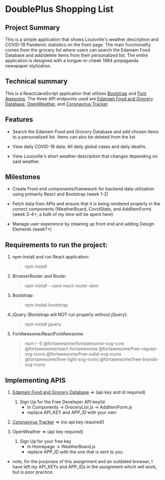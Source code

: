 # DoublePlus Shopping List

## Project Summary

This is a simple application that shows Louisville's weather description and COVID-19 Pandemic statistics on the front page.  The main functionality comes from the grocery list where users can search the Edamam Food Database and add/delete items from their personalized list.  The entire application is designed with a tongue-in-cheek 1984 propaganda newspaper stylization.

## Technical summary

This is a React/JavaScript application that utilizes [Bootstrap](https://getbootstrap.com/docs/4.4/layout/overview/) and [Font Awesome](https://fontawesome.com/).  The three API endpoints used are [Edamam Food and Grocery Database](https://developer.edamam.com/food-database-api), [OpenWeather](https://openweathermap.org/), and [Coronavirus Tracker](https://thevirustracker.com/).

## Features

- Search the Edamam Food and Grocery Database and add chosen items to a personalized list.  Items can also be deleted from the list.

- View daily COVID-19 data:  All daily global cases and daily deaths. 

- View Louisville's short weather description that changes depending on said weather.

## Milestones

- Create Front end components/framework for backend data utilization using primarily React and Bootstrap (week 1-2)

- Fetch data from APIs and ensure that it is being rendered properly in the correct components (WeatherBoard, CovidStats, and AddItemForm) (week 3-4+; a bulk of my time will be spent here)

- Manage user experience by cleaning up front end and adding Design Elements (week?+)

## Requirements to run the project:

1. npm install and run React application:
    > npm install

2. BrowserRouter and Route: 
    > npm install --save react-router-dom

3. Bootstrap: 
    > npm install bootstrap

4. jQuery (Bootstrap will NOT run properly without jQuery):
    > npm install jquery 

5. FortAwesome/ReactFontAwesome: 
    > npm i -S @fortawesome/fontawesome-svg-core @fortawesome/react-fontawesome @fortawesome/free-regular-svg-icons @fortawesome/free-solid-svg-icons @fortawesome/free-light-svg-icons @fortawesome/free-brands-svg-icons

## Implementing APIS

1. [Edamam Food and Grocery Database](https://developer.edamam.com/food-database-api) => (api key and id required)
    1. Sign Up for the Free Developer API key/id
        - In Components -> GroceryList.js -> AddItemForm.js
        - replace API_KEY and APP_ID with your own 

2. [Coronavirus Tracker](https://thevirustracker.com/) => (no api key required!)

3. OpenWeather => (api key required)
    1. Sign Up for your free key
        - In Homepage -> WeatherBoard.js
        - replace APP_ID with the one that is sent to you

- note, for the purposes of this assignment and an outdated browser, I have left my API_KEYs and APP_IDs in the assignment which will work, but is poor practice.
